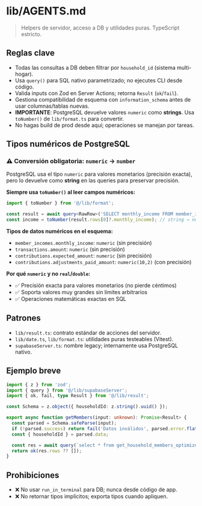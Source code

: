 # lib/AGENTS.md

> Helpers de servidor, acceso a DB y utilidades puras. TypeScript estricto.

## Reglas clave

- Todas las consultas a DB deben filtrar por `household_id` (sistema multi-hogar).
- Usa `query()` para SQL nativo parametrizado; no ejecutes CLI desde código.
- Valida inputs con Zod en Server Actions; retorna `Result` (`ok`/`fail`).
- Gestiona compatibilidad de esquema con `information_schema` antes de usar columnas/tablas nuevas.
- **IMPORTANTE**: PostgreSQL devuelve valores `numeric` como **strings**. Usa `toNumber()` de `lib/format.ts` para convertir.
- No hagas build de prod desde aquí; operaciones se manejan por tareas.

## Tipos numéricos de PostgreSQL

### ⚠️ Conversión obligatoria: `numeric` → `number`

PostgreSQL usa el tipo `numeric` para valores monetarios (precisión exacta), pero lo devuelve como **string** en las queries para preservar precisión.

**Siempre usa `toNumber()` al leer campos numéricos:**

```ts
import { toNumber } from '@/lib/format';

const result = await query<RawRow>('SELECT monthly_income FROM member_incomes WHERE id = $1', [id]);
const income = toNumber(result.rows[0]?.monthly_income); // string → number
```

**Tipos de datos numéricos en el esquema:**

- `member_incomes.monthly_income`: `numeric` (sin precisión)
- `transactions.amount`: `numeric` (sin precisión)
- `contributions.expected_amount`: `numeric` (sin precisión)
- `contributions.adjustments_paid_amount`: `numeric(10,2)` (con precisión)

**Por qué `numeric` y no `real`/`double`:**

- ✅ Precisión exacta para valores monetarios (no pierde céntimos)
- ✅ Soporta valores muy grandes sin límites arbitrarios
- ✅ Operaciones matemáticas exactas en SQL

## Patrones

- `lib/result.ts`: contrato estándar de acciones del servidor.
- `lib/date.ts`, `lib/format.ts`: utilidades puras testeables (Vitest).
- `supabaseServer.ts`: nombre legacy; internamente usa PostgreSQL nativo.

## Ejemplo breve

```ts
import { z } from 'zod';
import { query } from '@/lib/supabaseServer';
import { ok, fail, type Result } from '@/lib/result';

const Schema = z.object({ householdId: z.string().uuid() });

export async function getMembers(input: unknown): Promise<Result> {
  const parsed = Schema.safeParse(input);
  if (!parsed.success) return fail('Datos inválidos', parsed.error.flatten().fieldErrors);
  const { householdId } = parsed.data;

  const res = await query(`select * from get_household_members_optimized($1)`, [householdId]);
  return ok(res.rows ?? []);
}
```

## Prohibiciones

- ❌ No usar `run_in_terminal` para DB; nunca desde código de app.
- ❌ No retornar tipos implícitos; exporta tipos cuando apliquen.
